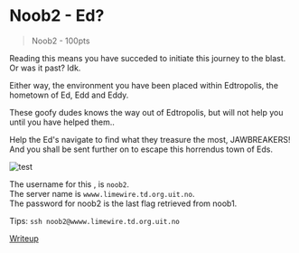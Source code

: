# Noob2 - Ed?
>    Noob2 - 100pts

Reading this means you have succeded to initiate this journey to the blast. Or was it past? Idk.

Either way, the environment you have been placed within Edtropolis, the hometown of Ed, Edd and Eddy. 

These goofy dudes knows the way out of Edtropolis, but will not help you until you have helped them..

Help the Ed's navigate to find what they treasure the most, JAWBREAKERS! And you shall be sent further on to escape this horrendus town of Eds.

![test](https://media.giphy.com/media/12bf1xyaw7a59u/giphy.gif)


The username for this , is `noob2`.  
The server name is `wwww.limewire.td.org.uit.no`.  
The password for noob2 is the last flag retrieved from noob1.

Tips:
`ssh noob2@wwww.limewire.td.org.uit.no`

[Writeup](./writeup/writeup.md)